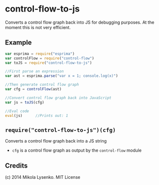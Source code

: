 control-flow-to-js
==================
Converts a control flow graph back into JS for debugging purposes.  At the moment this is not very efficient.

## Example

```javascript
var esprima = require("esprima")
var controlFlow = require("control-flow")
var toJS = require("control-flow-to-js")

//First parse an expression
var ast = esprima.parse("var x = 1; console.log(x)")

//Then generate control flow graph
var cfg = controlFlow(ast)

//Convert control flow graph back into JavaScript
var js = toJS(cfg)

//Eval code
eval(js)      //Prints out: 1
```

## `require("control-flow-to-js")(cfg)`
Converts a control flow graph back into a JS string

* `cfg` is a control flow graph as output by the `control-flow` module

## Credits
(c) 2014 Mikola Lysenko. MIT License